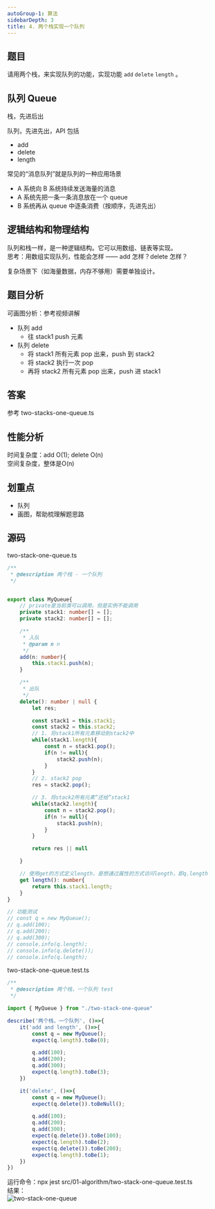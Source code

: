 ```yaml
---
autoGroup-1: 算法
sidebarDepth: 3
title: 4. 两个栈实现一个队列
---
```


## 题目

请用两个栈，来实现队列的功能，实现功能 `add` `delete` `length` 。

## 队列 Queue

栈，先进后出

队列，先进先出，API 包括
- add
- delete
- length

常见的“消息队列”就是队列的一种应用场景
- A 系统向 B 系统持续发送海量的消息
- A 系统先把一条一条消息放在一个 queue
- B 系统再从 queue 中逐条消费（按顺序，先进先出）

## 逻辑结构和物理结构

队列和栈一样，是一种逻辑结构。它可以用数组、链表等实现。<br>
思考：用数组实现队列，性能会怎样 —— add 怎样？delete 怎样？

复杂场景下（如海量数据，内存不够用）需要单独设计。

## 题目分析

可画图分析：参考视频讲解

- 队列 add
    - 往 stack1 push 元素
- 队列 delete
    - 将 stack1 所有元素 pop 出来，push 到 stack2
    - 将 stack2 执行一次 pop
    - 再将 stack2 所有元素 pop 出来，push 进 stack1

## 答案

参考 two-stacks-one-queue.ts

## 性能分析
时间复杂度：add O(1); delete O(n) <br>
空间复杂度，整体是O(n)

## 划重点

- 队列
- 画图，帮助梳理解题思路

## 源码
two-stack-one-queue.ts
```typescript
/**
 * @description 两个栈 - 一个队列
 */


export class MyQueue{
    // private是当前类可以调用，但是实例不能调用
    private stack1: number[] = [];
    private stack2: number[] = [];

    /**
     * 入队
     * @param n n
     */
    add(n: number){
        this.stack1.push(n);
    }

    /**
     * 出队
     */
    delete(): number | null {
        let res;

        const stack1 = this.stack1;
        const stack2 = this.stack2;
        // 1. 将stack1所有元素移动到stack2中
        while(stack1.length){
            const n = stack1.pop();
            if(n != null){
                stack2.push(n);
            }
        }
        // 2. stack2 pop
        res = stack2.pop();

        // 3. 将stack2所有元素“还给”stack1
        while(stack2.length){
            const n = stack2.pop();
            if(n != null){
                stack1.push(n);
            }
        }

        return res || null

    }

    // 使用get的方式定义length，是想通过属性的方式访问length，即q.length
    get length(): number{
        return this.stack1.length;
    }
}

// 功能测试
// const q = new MyQueue();
// q.add(100);
// q.add(200);
// q.add(300);
// console.info(q.length);
// console.info(q.delete());
// console.info(q.length);
```
two-stack-one-queue.test.ts
```typescript
/**
 * @description 两个栈，一个队列 test
 */

import { MyQueue } from "./two-stack-one-queue"

describe('两个栈，一个队列', ()=>{
    it('add and length', ()=>{
        const q = new MyQueue();
        expect(q.length).toBe(0);

        q.add(100);
        q.add(200);
        q.add(300);
        expect(q.length).toBe(3);
    })

    it('delete', ()=>{
        const q = new MyQueue();
        expect(q.delete()).toBeNull();

        q.add(100);
        q.add(200);
        q.add(300);
        expect(q.delete()).toBe(100);
        expect(q.length).toBe(2);
        expect(q.delete()).toBe(200);
        expect(q.length).toBe(1);
    })
})
```
运行命令：npx jest src/01-algorithm/two-stack-one-queue.test.ts    
结果：  
 <img :src="$withBase('/algorithms/Theory/two-stack-one-queue.png')" alt="two-stack-one-queue" />
